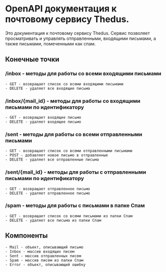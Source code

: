 # OpenAPI документация к почтовому сервису Thedus.

Это документация к почтовому сервису Thedus. Сервис позволяет просматривать и управлять отправленными, входящими письмами, а также письмами, помеченными как спам.

## Конечные точки

### /inbox - методы для работы со всеми входящими письмами

```
- GET - возвращает список со всеми входящими письмами
- DELETE - удаляет все входящие письма
```

### /inbox/{mail_id} - методы для работы со входящими письмами по идентификатору

```
- GET - возвращает входящее письмо
- DELETE - удаляет входящее письмо
```

### /sent - методы для работы со всеми отправленными письмами

```
- GET - возвращает список со всеми отправленными письмами
- POST - добавляет новое письмо в отправленные
- DELETE - удаляет все отправленные письма
```

### /sent/{mail_id} - методы для работы с отправленными письмами по идентификатору

```
- GET - возвращает отправленное письмо
- DELETE - удаляет отправленное письмо
```

### /spam - методы для работы с письмами в папке Спам

```
- GET - возвращает список со всеми письмами из папки Спам
- DELETE - удаляет все письма из папки Спам
```

## Компоненты

```
- Mail - объект, описывающий письмо
- Inbox - массив входящих писем
- Sent - массив отправленных писем
- Spam - массив писем из папки Спам
- Error - объект, описывающий ошибку
```
